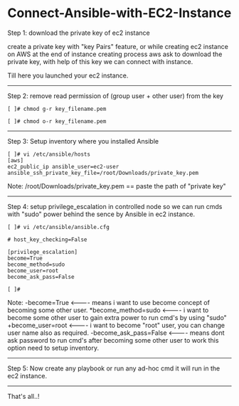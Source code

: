 # Connect-Ansible-with-EC2-Instance

Step 1: download the private key of ec2 instance

create a private key with "key Pairs" feature,
or while creating ec2 instance on AWS at the end of instance creating process aws ask 
to download the private key, with help of this key we can connect with instance.

Till here you launched your ec2 instance.

-----------------------------------------------------------------------------------
Step 2: remove read permission of (group user + other user) from the key
```	
[ ]# chmod g-r key_filename.pem

[ ]# chmod o-r key_filename.pem
```
-----------------------------------------------------------------------------------
Step 3: Setup inventory where you installed Ansible
```
[ ]# vi /etc/ansible/hosts
[aws]
ec2_public_ip ansible_user=ec2-user ansible_ssh_private_key_file=/root/Downloads/private_key.pem

```
Note: /root/Downloads/private_key.pem == paste the path of "private key"

-----------------------------------------------------------------------------------
Step 4: setup privilege_escalation in controlled node so we can run cmds with
	      "sudo" power behind the sence by Ansible in ec2 instance.
```
[ ]# vi /etc/ansible/ansible.cfg
	
# host_key_checking=False
	
[privilege_escalation]
become=True    
become_method=sudo
become_user=root
become_ask_pass=False

[ ]#
```

Note:
-become=True            <---- means i want to use become concept of becoming some other user.
*become_method=sudo     <---- i want to become some other user to gain extra power to run cmd's by using "sudo"
+become_user=root       <---- i want to become "root" user, you can change user name also as required.
-become_ask_pass=False  <---- means dont ask password to run cmd's after becoming some other user
                              to work this option need to setup inventory.

-----------------------------------------------------------------------------------------------------------------------------
Step 5: Now create any playbook or run any ad-hoc cmd it will run in the ec2 instance.


-----------------------------------------------------------------------------------------------------------------------------
That's all..!
          
          
          
          
          
          
          
          
  
